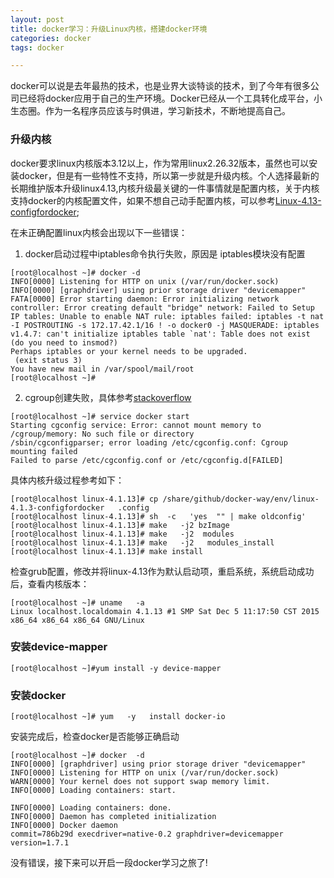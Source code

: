 ```yaml
---
layout: post
title: docker学习：升级Linux内核，搭建docker环境
categories: docker
tags: docker

---
```


docker可以说是去年最热的技术，也是业界大谈特谈的技术，到了今年有很多公司已经将docker应用于自己的生产环境。Docker已经从一个工具转化成平台，小生态圈。作为一名程序员应该与时俱进，学习新技术，不断地提高自己。

### 升级内核
docker要求linux内核版本3.12以上，作为常用linux2.26.32版本，虽然也可以安装docker，但是有一些特性不支持，所以第一步就是升级内核。个人选择最新的长期维护版本升级linux4.13,内核升级最关键的一件事情就是配置内核，关于内核支持docker的内核配置文件，如果不想自己动手配置内核，可以参考[Linux-4.13-configfordocker](https://github.com/myself659/docker-way/blob/master/env/linux-4.1.3-configfordocker);

在未正确配置linux内核会出现以下一些错误：

1. docker启动过程中iptables命令执行失败，原因是 iptables模块没有配置

```
[root@localhost ~]# docker -d
INFO[0000] Listening for HTTP on unix (/var/run/docker.sock) 
INFO[0000] [graphdriver] using prior storage driver "devicemapper" 
FATA[0000] Error starting daemon: Error initializing network controller: Error creating default "bridge" network: Failed to Setup IP tables: Unable to enable NAT rule: iptables failed: iptables -t nat -I POSTROUTING -s 172.17.42.1/16 ! -o docker0 -j MASQUERADE: iptables v1.4.7: can't initialize iptables table `nat': Table does not exist (do you need to insmod?)
Perhaps iptables or your kernel needs to be upgraded.
 (exit status 3) 
You have new mail in /var/spool/mail/root
[root@localhost ~]# 
```

2. cgroup创建失败，具体参考[stackoverflow](http://stackoverflow.com/questions/25183063/docker-on-rhel-6-cgroup-mounting-failing)

```
[root@localhost ~]# service docker start 
Starting cgconfig service: Error: cannot mount memory to /cgroup/memory: No such file or directory
/sbin/cgconfigparser; error loading /etc/cgconfig.conf: Cgroup mounting failed
Failed to parse /etc/cgconfig.conf or /etc/cgconfig.d[FAILED]
```

具体内核升级过程参考如下：

```
[root@localhost linux-4.1.13]# cp /share/github/docker-way/env/linux-4.1.3-configfordocker   .config 
[root@localhost linux-4.1.13]# sh  -c   'yes  "" | make oldconfig'
[root@localhost linux-4.1.13]# make   -j2 bzImage 
[root@localhost linux-4.1.13]# make   -j2  modules 
[root@localhost linux-4.1.13]# make   -j2   modules_install  
[root@localhost linux-4.1.13]# make install

```

检查grub配置，修改并将linux-4.13作为默认启动项，重启系统，系统启动成功后，查看内核版本：

```
[root@localhost ~]# uname   -a
Linux localhost.localdomain 4.1.13 #1 SMP Sat Dec 5 11:17:50 CST 2015 x86_64 x86_64 x86_64 GNU/Linux
```


### 安装device-mapper

```
[root@localhost ~]#yum install -y device-mapper

```

### 安装docker

```
[root@localhost ~]# yum   -y   install docker-io  
```

安装完成后，检查docker是否能够正确启动

```
[root@localhost ~]# docker  -d
INFO[0000] [graphdriver] using prior storage driver "devicemapper" 
INFO[0000] Listening for HTTP on unix (/var/run/docker.sock) 
WARN[0000] Your kernel does not support swap memory limit. 
INFO[0000] Loading containers: start.                   

INFO[0000] Loading containers: done.                    
INFO[0000] Daemon has completed initialization          
INFO[0000] Docker daemon                                 commit=786b29d execdriver=native-0.2 graphdriver=devicemapper version=1.7.1
```

没有错误，接下来可以开启一段docker学习之旅了!

<end>
